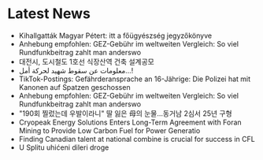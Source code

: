 # Latest News
-  Kihallgatták Magyar Pétert: itt a főügyészség jegyzőkönyve
-  Anhebung empfohlen: GEZ-Gebühr im weltweiten Vergleich: So viel Rundfunkbeitrag zahlt man anderswo
-  대전시, 도시철도 1호선 식장산역 건축 설계공모
-  معلومات عن سقوط شهيد لحركة أمل...!
-  TikTok-Postings: Gefährderansprache an 16-Jährige: Die Polizei hat mit Kanonen auf Spatzen geschossen
-  Anhebung empfohlen: GEZ-Gebühr im weltweiten Vergleich: So viel Rundfunkbeitrag zahlt man anderswo
-  "190회 찔렀는데 우발이라니" 딸 잃은 母의 눈물…동거남 2심서 25년 구형
-  Cryopeak Energy Solutions Enters Long-Term Agreement with Foran Mining to Provide Low Carbon Fuel for Power Generatio
-  Finding Canadian talent at national combine is crucial for success in CFL
-  U Splitu uhićeni dileri droge
